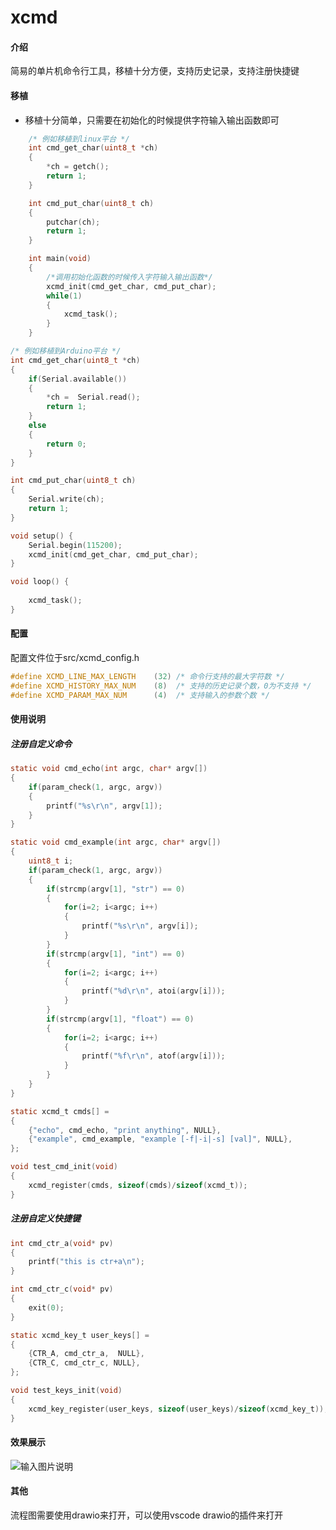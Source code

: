 # xcmd

#### 介绍
简易的单片机命令行工具，移植十分方便，支持历史记录，支持注册快捷键

#### 移植
- 移植十分简单，只需要在初始化的时候提供字符输入输出函数即可
```C
    /* 例如移植到linux平台 */
    int cmd_get_char(uint8_t *ch)
    {
        *ch = getch();
        return 1;
    }

    int cmd_put_char(uint8_t ch)
    {
        putchar(ch);
        return 1;
    }

    int main(void)
    {
        /*调用初始化函数的时候传入字符输入输出函数*/
        xcmd_init(cmd_get_char, cmd_put_char);
        while(1)
        {
            xcmd_task();
        }
    }
```
```C
/* 例如移植到Arduino平台 */
int cmd_get_char(uint8_t *ch)
{
    if(Serial.available())
    {
        *ch =  Serial.read();
        return 1;
    }
    else
    {
        return 0;
    }
}

int cmd_put_char(uint8_t ch)
{
    Serial.write(ch);
    return 1;
}

void setup() {
    Serial.begin(115200);
    xcmd_init(cmd_get_char, cmd_put_char);
}

void loop() {
    
    xcmd_task();
}
```
#### 配置
配置文件位于src/xcmd_config.h
```C
#define XCMD_LINE_MAX_LENGTH    (32) /* 命令行支持的最大字符数 */
#define XCMD_HISTORY_MAX_NUM    (8)  /* 支持的历史记录个数，0为不支持 */
#define XCMD_PARAM_MAX_NUM      (4)  /* 支持输入的参数个数 */
```
#### 使用说明
##### 注册自定义命令
```C
static void cmd_echo(int argc, char* argv[])
{
    if(param_check(1, argc, argv))
	{
    	printf("%s\r\n", argv[1]);
	}
}

static void cmd_example(int argc, char* argv[])
{
    uint8_t i;
    if(param_check(1, argc, argv))
	{
		if(strcmp(argv[1], "str") == 0)
		{
			for(i=2; i<argc; i++)
		    {
		    	printf("%s\r\n", argv[i]);
			}
		}
		if(strcmp(argv[1], "int") == 0)
		{
			for(i=2; i<argc; i++)
		    {
		    	printf("%d\r\n", atoi(argv[i]));
			}
		}
		if(strcmp(argv[1], "float") == 0)
		{
			for(i=2; i<argc; i++)
		    {
		    	printf("%f\r\n", atof(argv[i]));
			}
		}
	}
}

static xcmd_t cmds[] = 
{
    {"echo", cmd_echo, "print anything", NULL},
    {"example", cmd_example, "example [-f|-i|-s] [val]", NULL},
};

void test_cmd_init(void)
{
    xcmd_register(cmds, sizeof(cmds)/sizeof(xcmd_t));
}
```
##### 注册自定义快捷键
```C
int cmd_ctr_a(void* pv)
{
    printf("this is ctr+a\n");
}

int cmd_ctr_c(void* pv)
{
    exit(0);
}

static xcmd_key_t user_keys[] = 
{
    {CTR_A, cmd_ctr_a,  NULL},
    {CTR_C, cmd_ctr_c, NULL},
};

void test_keys_init(void)
{
    xcmd_key_register(user_keys, sizeof(user_keys)/sizeof(xcmd_key_t));
}
```
#### 效果展示
![输入图片说明](https://images.gitee.com/uploads/images/2021/0912/184914_3b4a3398_1680380.gif "演示1.gif")

#### 其他
流程图需要使用drawio来打开，可以使用vscode drawio的插件来打开
